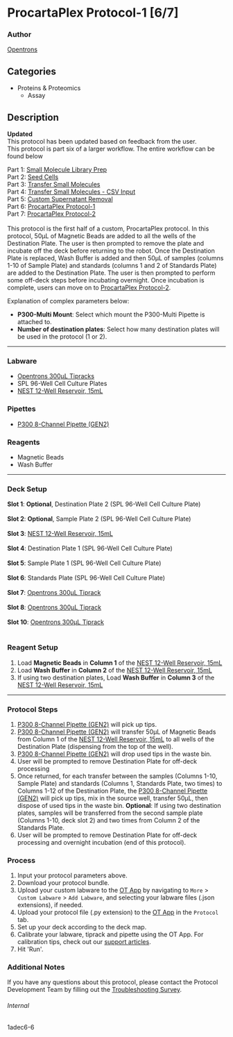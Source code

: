 # ProcartaPlex Protocol-1 [6/7]

### Author
[Opentrons](https://opentrons.com/)

## Categories
* Proteins & Proteomics
	* Assay

## Description
**Updated**</br>
This protocol has been updated based on feedback from the user.
</br>
This protocol is part six of a larger workflow. The entire workflow can be found below</br>

Part 1: [Small Molecule Library Prep](./1adec6)</br>
Part 2: [Seed Cells](./1adec6-2)</br>
Part 3: [Transfer Small Molecules](./1adec6-3)</br>
Part 4: [Transfer Small Molecules - CSV Input](./1adec6-4)</br>
Part 5: [Custom Supernatant Removal](./1adec6-5)</br>
Part 6: [ProcartaPlex Protocol-1](./1adec6-6)</br>
Part 7: [ProcartaPlex Protocol-2](./1adec6-7)</br>
</br>
This protocol is the first half of a custom, ProcartaPlex protocol. In this protocol, 50µL of Magnetic Beads are added to all the wells of the Destination Plate. The user is then prompted to remove the plate and incubate off the deck before returning to the robot. Once the Destination Plate is replaced, Wash Buffer is added and then 50µL of samples (columns 1-10 of Sample Plate) and standards (columns 1 and 2 of Standards Plate) are added to the Destination Plate. The user is then prompted to perform some off-deck steps before incubating overnight. Once incubation is complete, users can move on to [ProcartaPlex Protocol-2](./1adec6-7).

Explanation of complex parameters below:
* **P300-Multi Mount**: Select which mount the P300-Multi Pipette is attached to.
* **Number of destination plates**: Select how many destination plates will be used in the protocol (1 or 2).


---

### Labware
* [Opentrons 300µL Tipracks](https://shop.opentrons.com/collections/opentrons-tips/products/opentrons-300ul-tips)
* SPL 96-Well Cell Culture Plates
* [NEST 12-Well Reservoir, 15mL](https://shop.opentrons.com/collections/verified-labware/products/nest-12-well-reservoir-15-ml)

### Pipettes
* [P300 8-Channel Pipette (GEN2)](https://shop.opentrons.com/collections/ot-2-pipettes/products/8-Channel-electronic-pipette)

### Reagents
* Magnetic Beads
* Wash Buffer

---

### Deck Setup
**Slot 1**: **Optional**, Destination Plate 2 (SPL 96-Well Cell Culture Plate)</br>
</br>
**Slot 2**: **Optional**, Sample Plate 2 (SPL 96-Well Cell Culture Plate)</br>
</br>
**Slot 3**: [NEST 12-Well Reservoir, 15mL](https://shop.opentrons.com/collections/verified-labware/products/nest-12-well-reservoir-15-ml)</br>
</br>
**Slot 4**: Destination Plate 1 (SPL 96-Well Cell Culture Plate)</br>
</br>
**Slot 5**: Sample Plate 1 (SPL 96-Well Cell Culture Plate)</br>
</br>
**Slot 6**: Standards Plate (SPL 96-Well Cell Culture Plate)</br>
</br>
**Slot 7**: [Opentrons 300µL Tiprack](https://shop.opentrons.com/collections/opentrons-tips/products/opentrons-300ul-tips)</br>
</br>
**Slot 8**: [Opentrons 300µL Tiprack](https://shop.opentrons.com/collections/opentrons-tips/products/opentrons-300ul-tips)</br>
</br>
**Slot 10**: [Opentrons 300µL Tiprack](https://shop.opentrons.com/collections/opentrons-tips/products/opentrons-300ul-tips)</br>
</br>

### Reagent Setup
1. Load **Magnetic Beads** in **Column 1** of the [NEST 12-Well Reservoir, 15mL](https://shop.opentrons.com/collections/verified-labware/products/nest-12-well-reservoir-15-ml)
2. Load **Wash Buffer** in **Column 2** of the [NEST 12-Well Reservoir, 15mL](https://shop.opentrons.com/collections/verified-labware/products/nest-12-well-reservoir-15-ml)
3. If using two destination plates, Load **Wash Buffer** in **Column 3** of the [NEST 12-Well Reservoir, 15mL](https://shop.opentrons.com/collections/verified-labware/products/nest-12-well-reservoir-15-ml)


---

### Protocol Steps
1. [P300 8-Channel Pipette (GEN2)](https://shop.opentrons.com/collections/ot-2-pipettes/products/8-Channel-electronic-pipette) will pick up tips.
2. [P300 8-Channel Pipette (GEN2)](https://shop.opentrons.com/collections/ot-2-pipettes/products/8-Channel-electronic-pipette) will transfer 50µL of Magnetic Beads from Column 1 of the [NEST 12-Well Reservoir, 15mL](https://shop.opentrons.com/collections/verified-labware/products/nest-12-well-reservoir-15-ml) to all wells of the Destination Plate (dispensing from the top of the well).
3. [P300 8-Channel Pipette (GEN2)](https://shop.opentrons.com/collections/ot-2-pipettes/products/8-Channel-electronic-pipette) will drop used tips in the waste bin.
4. User will be prompted to remove Destination Plate for off-deck processing
5. Once returned, for each transfer between the samples (Columns 1-10, Sample Plate) and standards (Columns 1, Standards Plate, two times) to Columns 1-12 of the Destination Plate, the [P300 8-Channel Pipette (GEN2)](https://shop.opentrons.com/collections/ot-2-pipettes/products/8-Channel-electronic-pipette) will pick up tips, mix in the source well, transfer 50µL, then dispose of used tips in the waste bin. **Optional**: If using two destination plates, samples will be transferred from the second sample plate (Columns 1-10, deck slot 2) and two times from Column 2 of the Standards Plate.
6. User will be prompted to remove Destination Plate for off-deck processing and overnight incubation (end of this protocol).

### Process
1. Input your protocol parameters above.
2. Download your protocol bundle.
3. Upload your custom labware to the [OT App](https://opentrons.com/ot-app) by navigating to `More` > `Custom Labware` > `Add Labware`, and selecting your labware files (.json extensions), if needed.
4. Upload your protocol file (.py extension) to the [OT App](https://opentrons.com/ot-app) in the `Protocol` tab.
5. Set up your deck according to the deck map.
6. Calibrate your labware, tiprack and pipette using the OT App. For calibration tips, check out our [support articles](https://support.opentrons.com/en/collections/1559720-guide-for-getting-started-with-the-ot-2).
7. Hit 'Run'.

### Additional Notes
If you have any questions about this protocol, please contact the Protocol Development Team by filling out the [Troubleshooting Survey](https://protocol-troubleshooting.paperform.co/).

###### Internal
1adec6-6
